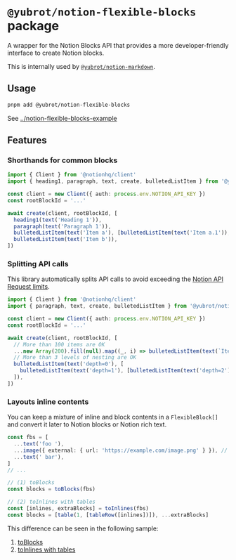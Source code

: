# `@yubrot/notion-flexible-blocks` package

A wrapper for the Notion Blocks API that provides a more developer-friendly interface to create Notion blocks.

This is internally used by [`@yubrot/notion-markdown`](https://github.com/yubrot/notion-ext/tree/main/notion-markdown).

## Usage

```bash
pnpm add @yubrot/notion-flexible-blocks
```

See [../notion-flexible-blocks-example](https://github.com/yubrot/notion-ext/tree/main/notion-flexible-blocks-example)

## Features

### Shorthands for common blocks

```ts
import { Client } from '@notionhq/client'
import { heading1, paragraph, text, create, bulletedListItem } from '@yubrot/notion-flexible-blocks'

const client = new Client({ auth: process.env.NOTION_API_KEY })
const rootBlockId = '...'

await create(client, rootBlockId, [
  heading1(text('Heading 1')),
  paragraph(text('Paragraph 1')),
  bulletedListItem(text('Item a'), [bulletedListItem(text('Item a.1')), bulletedListItem(text('Item a.2'))]),
  bulletedListItem(text('Item b')),
])
```

### Splitting API calls

This library automatically splits API calls to avoid exceeding the [Notion API Request limits](https://developers.notion.com/reference/request-limits).

```ts
import { Client } from '@notionhq/client'
import { paragraph, text, create, bulletedListItem } from '@yubrot/notion-flexible-blocks'

const client = new Client({ auth: process.env.NOTION_API_KEY })
const rootBlockId = '...'

await create(client, rootBlockId, [
  // More than 100 items are OK
  ...new Array(200).fill(null).map((_, i) => bulletedListItem(text(`Item ${i}`))),
  // More than 3 levels of nesting are OK
  bulletedListItem(text('depth=0'), [
    bulletedListItem(text('depth=1'), [bulletedListItem(text('depth=2'), [bulletedListItem(text('depth=3'))])]),
  ]),
])
```

### Layouts inline contents

You can keep a mixture of inline and block contents in a `FlexibleBlock[]` and convert it later to Notion blocks or Notion rich text.

```ts
const fbs = [
  ...text('foo '),
  ...image({ external: { url: 'https://example.com/image.png' } }), // Images are blocks!
  ...text(' bar'),
]
// ...

// (1) toBlocks
const blocks = toBlocks(fbs)

// (2) toInlines with tables
const [inlines, extraBlocks] = toInlines(fbs)
const blocks = [table(1, [tableRow([inlines])]), ...extraBlocks]
```

This difference can be seen in the following sample:

1. [toBlocks](https://plum-throne-667.notion.site/yubrot-notion-flexible-blocks-example-1e9b53d5317a800593a3de04458c65e5#1eab53d5317a81f0b0cbcd9d8c3ae1d1)
2. [toInlines with tables](https://plum-throne-667.notion.site/yubrot-notion-flexible-blocks-example-1e9b53d5317a800593a3de04458c65e5#1eab53d5317a81d0b361e49a0112218a)
